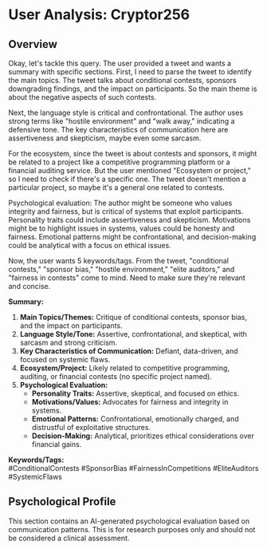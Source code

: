 # User Analysis: Cryptor256

## Overview

<think>
Okay, let's tackle this query. The user provided a tweet and wants a summary with specific sections. First, I need to parse the tweet to identify the main topics. The tweet talks about conditional contests, sponsors downgrading findings, and the impact on participants. So the main theme is about the negative aspects of such contests.

Next, the language style is critical and confrontational. The author uses strong terms like "hostile environment" and "walk away," indicating a defensive tone. The key characteristics of communication here are assertiveness and skepticism, maybe even some sarcasm.

For the ecosystem, since the tweet is about contests and sponsors, it might be related to a project like a competitive programming platform or a financial auditing service. But the user mentioned "Ecosystem or project," so I need to check if there's a specific one. The tweet doesn't mention a particular project, so maybe it's a general one related to contests.

Psychological evaluation: The author might be someone who values integrity and fairness, but is critical of systems that exploit participants. Personality traits could include assertiveness and skepticism. Motivations might be to highlight issues in systems, values could be honesty and fairness. Emotional patterns might be confrontational, and decision-making could be analytical with a focus on ethical issues.

Now, the user wants 5 keywords/tags. From the tweet, "conditional contests," "sponsor bias," "hostile environment," "elite auditors," and "fairness in contests" come to mind. Need to make sure they're relevant and concise.
</think>

**Summary:**  
1. **Main Topics/Themes:** Critique of conditional contests, sponsor bias, and the impact on participants.  
2. **Language Style/Tone:** Assertive, confrontational, and skeptical, with sarcasm and strong criticism.  
3. **Key Characteristics of Communication:** Defiant, data-driven, and focused on systemic flaws.  
4. **Ecosystem/Project:** Likely related to competitive programming, auditing, or financial contests (no specific project named).  
5. **Psychological Evaluation:**  
   - **Personality Traits:** Assertive, skeptical, and focused on ethics.  
   - **Motivations/Values:** Advocates for fairness and integrity in systems.  
   - **Emotional Patterns:** Confrontational, emotionally charged, and distrustful of exploitative structures.  
   - **Decision-Making:** Analytical, prioritizes ethical considerations over financial gains.  

**Keywords/Tags:**  
#ConditionalContests #SponsorBias #FairnessInCompetitions #EliteAuditors #SystemicFlaws

## Psychological Profile

This section contains an AI-generated psychological evaluation based on communication patterns. This is for research purposes only and should not be considered a clinical assessment.